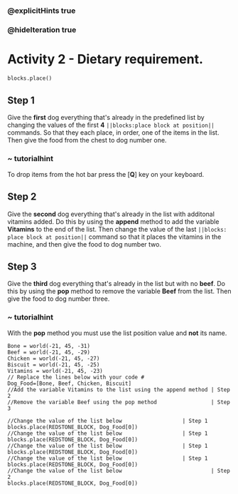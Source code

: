### @explicitHints true
### @hideIteration true 
# Activity 2 - Dietary requirement.

```python
blocks.place()
```

## Step 1
Give the **first** dog everything that's already in the predefined list by changing the values of the first **4** `||blocks:place block at position||`
commands. So that they each place, in order, one of the items in the list. Then give the food from the chest to dog number one.

### ~ tutorialhint 
To drop items from the hot bar press the [**Q**] key on your keyboard. 

## Step 2
Give the **second** dog everything that's already in the list with additonal vitamins added. 
Do this by using the **append** method to add the variable **Vitamins** to the end of the list.
Then change the value of the last `||blocks: place block at position||` command so that it places the vitamins in the machine, and 
then give the food to dog number two.

## Step 3
Give the **third** dog everything that's already in the list but with no **beef**. 
Do this by using the **pop** method to remove the variable **Beef** from the list.
Then give the food to dog number three.

### ~ tutorialhint 
With the **pop** method you must use the list position value and **not** its name. 

```template
Bone = world(-21, 45, -31)
Beef = world(-21, 45, -29)
Chicken = world(-21, 45, -27)
Biscuit = world(-21, 45, -25)
Vitamins = world(-21, 45, -23)
// Replace the lines below with your code #   
Dog_Food=[Bone, Beef, Chicken, Biscuit]
//Add the variable Vitamins to the list using the append method | Step 2
//Remove the variable Beef using the pop method                 | Step 3

//Change the value of the list below                   | Step 1
blocks.place(REDSTONE_BLOCK, Dog_Food[0]) 
//Change the value of the list below                   | Step 1
blocks.place(REDSTONE_BLOCK, Dog_Food[0])
//Change the value of the list below                   | Step 1
blocks.place(REDSTONE_BLOCK, Dog_Food[0]) 
//Change the value of the list below                   | Step 1
blocks.place(REDSTONE_BLOCK, Dog_Food[0])   
//Change the value of the list below                            | Step 2
blocks.place(REDSTONE_BLOCK, Dog_Food[0]) 

```
